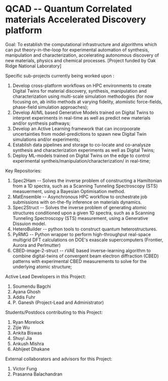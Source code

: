 # QCAD -- Quantum Correlated materials Accelerated Discovery platform

Goal: To establish the computational infrastructure and  algorithms which can put theory-in-the-loop for experimental automation of synthesis, manipulation and characterization, accelerating autonomous discovery of new materials, physics and chemical processes. [Project funded by Oak Ridge National Laboratory]

Specific sub-projects currently being worked upon : 
  1. Develop cross-platform workflows on HPC environments to create Digital Twins for material discovery, synthesis, manipulation and characterization using multi-scale simulation methodogies (for now focusing on, ab initio methods at varying fidelity, atomiistic force-fields, phase-field simulation approaches);
  3. Develop AI/ML based Generative Models trained on Digital Twins to interpret experiments in real-time as well as predict new materials and/or synthesis pathways;
  4. Develop an Active Learning framework that can incorpoorate uncertainties from model-predictions to spawn new Digital Twin simulations and/or experiments; 
  5. Establish data pipelines and storage to co-locate and co-analysze synthesis and characterization experiments as well as Digital Twins;
  6. Deploy ML-models trained on Digital Twins on the edge to control experimental syntheis/manipulation/characterization/ in real-time; 

Key Repositories: 

1. Spec2Ham -- Solves the inverse problem of constructing a Hamiltonian from a 1D spectra, such as a Scanning Tunneling Spectroscopy (STS) measuerment, using a Bayesian Optimisation method.  
2. MatEnsemble -- Asynchronous HPC workflow to orchestrate job submissions with on-the-fly inference on materials dynamics.
3. Spec2Struct -- Solves the inverse problem of generating atomic structures conditioned upon a given 1D spectra, such as a Scanning Tunneling Spectroscopy (STS) measurement, using a Generative Dissuion model.
4. HeteroBuilder -- python tools to construct quantum heterostructures.
5. PyRMG -- Python wrapper to perform high-throughput real-space multigrid DFT calculations on DOE's exascale supercomputers (Frontier, Aurora and Perlmutter)
6. CBED-image-2-struct -- rVAE based inverse-learning algorithm to combine digital-twins of convergent beam electron diffraction (CBED) patterns with experimental CBED measurements to solve for the underlying atomic structure; 
   
Active Lead Developers in this Project: 

1. Soumendu Bagchi
2. Ayana Ghosh
3. Addis Fuhr
5. P. Ganesh (Project-Lead and Administrator)

Students/Postdocs contributing to this Project: 

 1. Ryan Morelock
 2. Zijie Wu 
 3. Ankita Biswas
 4. Shuyi Jia
 5. Ankush Mishra
 6. Abhijeet Dhakane

External collaborators and advisors for this Project: 

1. Victor Fung
2. Prasanna Balachandran

